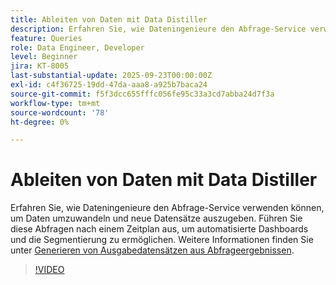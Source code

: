 ```yaml
---
title: Ableiten von Daten mit Data Distiller
description: Erfahren Sie, wie Dateningenieure den Abfrage-Service verwenden können, um Daten umzuwandeln und neue Datensätze auszugeben. Führen Sie diese Abfragen nach einem Zeitplan aus, um automatisierte Dashboards und die Segmentierung zu ermöglichen.
feature: Queries
role: Data Engineer, Developer
level: Beginner
jira: KT-8005
last-substantial-update: 2025-09-23T00:00:00Z
exl-id: c4f36725-19dd-47da-aaa8-a925b7baca24
source-git-commit: f5f3dcc655fffc056fe95c33a3cd7abba24d7f3a
workflow-type: tm+mt
source-wordcount: '78'
ht-degree: 0%

---
```


# Ableiten von Daten mit Data Distiller

Erfahren Sie, wie Dateningenieure den Abfrage-Service verwenden können, um Daten umzuwandeln und neue Datensätze auszugeben. Führen Sie diese Abfragen nach einem Zeitplan aus, um automatisierte Dashboards und die Segmentierung zu ermöglichen. Weitere Informationen finden Sie unter [Generieren von Ausgabedatensätzen aus Abfrageergebnissen](https://experienceleague.adobe.com/de/docs/experience-platform/query/ui/create-datasets).

>[!VIDEO](https://video.tv.adobe.com/v/3475299?learn=on&enablevpops&captions=ger)
